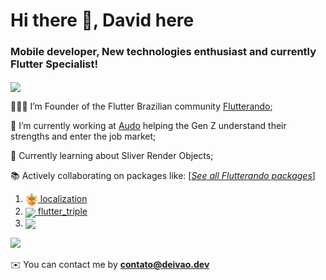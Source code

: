 # Hi there 👋, David here
### Mobile developer, New technologies enthusiast and currently Flutter Specialist!
<img width="440px" align="center" src="https://github-readme-stats.vercel.app/api?username=davidsdearaujo&show_icons=true&include_all_commits=true&count_private=true" />

 👨🏻‍💻 I’m Founder of the Flutter Brazilian community [Flutterando](https://flutterando.com.br/); 
 
 🔭 I’m currently working at [Audo](https://audo.com/) helping the Gen Z understand their strengths and enter the job market;
 
 🌱 Currently learning about Sliver Render Objects;
 
 📚 Actively collaborating on packages like: [[_See all Flutterando packages_]](https://pub.dev/publishers/flutterando.com.br/packages)
   1. [ <img width="20px" align="center" src="https://raw.githubusercontent.com/Flutterando/website/main/assets/images/icons/svgs/package.png" /> localization](https://pub.dev/packages/localization)
   2. [ <img width="20px" align="center" src="https://raw.githubusercontent.com/Flutterando/triple_pattern/master/doc/static/img/docusaurus.png" /> flutter_triple](https://pub.dev/packages/flutter_triple)
   3. [<img width="140px" align="center" src="https://raw.githubusercontent.com/Flutterando/modular/master/flutter_modular.png" />](https://pub.dev/packages/flutter_modular)

![](https://github-readme-stats.vercel.app/api/top-langs/?username=davidsdearaujo&layout=compact)

✉️ You can contact me by **contato@deivao.dev**
